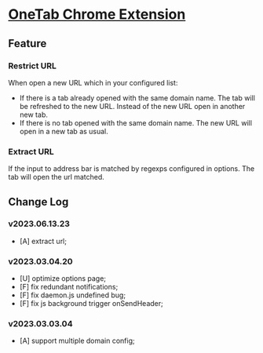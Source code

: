 # [OneTab Chrome Extension](https://chrome.google.com/webstore/detail/onetab-multiple-urls-rest/aaldlnbbklgcjgjejkfjfefamglajcje)

## Feature

### Restrict URL

When open a new URL which in your configured list:

* If there is a tab already opened with the same domain name. The tab will be refreshed to the new URL. Instead of the new URL open in another new tab.
* If there is no tab opened with the same domain name. The new URL will open in a new tab as usual.

### Extract URL

If the input to address bar is matched by regexps configured in options. The tab will open the url matched.

## Change Log

### v2023.06.13.23

* [A] extract url;

### v2023.03.04.20

* [U] optimize options page;
* [F] fix redundant notifications;
* [F] fix daemon.js undefined bug;
* [F] fix js background trigger onSendHeader;

### v2023.03.03.04

* [A] support multiple domain config;
